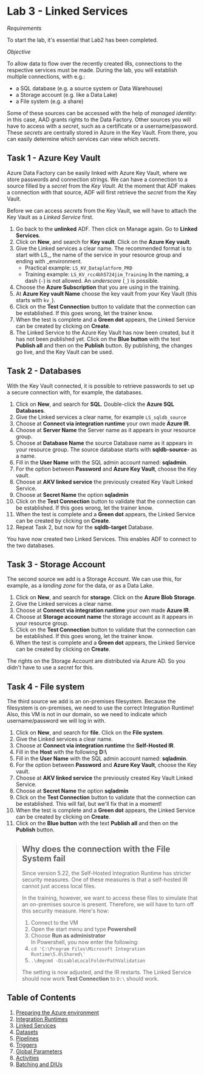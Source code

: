 # Lab 3 - Linked Services

*Requirements*

To start the lab, it's essential that Lab2 has been completed.

*Objective*

To allow data to flow over the recently created IRs, connections to the respective services must be made. During the lab, you will establish multiple connections, with e.g.:

* a SQL database (e.g. a source system or Data Warehouse)
* a Storage account (e.g. like a Data Lake)
* a File system (e.g. a share)

Some of these sources can be accessed with the help of *managed identity*: in this case, AAD grants rights to the Data Factory. Other sources you will have to access with a *secret*, such as a certificate or a username/password. These *secrets* are centrally stored in Azure in the Key Vault. From there, you can easily determine which services can view which *secrets*.

## Task 1 - Azure Key Vault

Azure Data Factory can be easily linked with Azure Key Vault, where we store passwords and connection strings. We can have a connection to a source filled by a *secret* from the *Key Vault*. At the moment that ADF makes a connection with that source, ADF will first retrieve the *secret* from the Key Vault.

Before we can access *secrets* from the Key Vault, we will have to attach the Key Vault as a *Linked Service* first.

1. Go back to the **unlinked** ADF. Then click on Manage again. Go to **Linked Services**.
2. Click on **New**, and search for **Key vault**. Click on the **Azure Key vault**.
3. Give the Linked services a clear name. The recommended format is to start with LS_, the name of the service in your resource group and ending with _environment.
   * Practical example: `LS_KV_Dataplatform_PRD`
   * Training example: `LS_KV_rcc4bh5724jim_Training`
     In the naming, a dash (`-`) is not allowed. An *underscore* (`_`) is possible.
4. Choose the **Azure Subscription** that you are using in the training.
5. At **Azure Key vault Name** choose the key vault from your Key Vault (this starts with `kv_`).
6. Click on the **Test Connection** button to validate that the connection can be established. If this goes wrong, let the trainer know.
7. When the test is complete and a **Green dot** appears, the Linked Service can be created by clicking on **Create**.
8. The Linked Service to the Azure Key Vault has now been created, but it has not been published yet. Click on the **Blue button** with the text **Publish all** and then on the **Publish** button. By publishing, the changes go live, and the Key Vault can be used.

## Task 2 - Databases

With the Key Vault connected, it is possible to retrieve passwords to set up a secure connection with, for example, the databases.

1. Click on **New**, and search for **SQL**. Double-click the **Azure SQL Databases**.
2. Give the Linked services a clear name, for example `LS_sqldb_source`
3. Choose at **Connect via integration runtime** your own made **Azure IR**.
4. Choose at **Server Name** the Server name as it appears in your resource group.
5. Choose at **Database Name** the source Database name as it appears in your resource group. The source database starts with **sqldb-source-** as a name.
6. Fill in the **User Name** with the SQL admin account named: **sqladmin**.
7. For the option between **Password** and **Azure Key Vault**, choose the Key vault.
8. Choose at **AKV linked service** the previously created Key Vault Linked Service.
9. Choose at **Secret Name** the option **sqladmin**
10. Click on the **Test Connection** button to validate that the connection can be established. If this goes wrong, let the trainer know.
11. When the test is complete and a **Green dot** appears, the Linked Service can be created by clicking on **Create**.
12. Repeat Task 2, but now for the **sqldb-target** Database.

You have now created two Linked Services. This enables ADF to connect to the two databases.

## Task 3 - Storage Account

The second source we add is a Storage Account. We can use this, for example, as a *landing zone* for the data, or as a Data Lake.

1. Click on **New**, and search for **storage**. Click on the **Azure Blob Storage**.
2. Give the Linked services a clear name.
3. Choose at **Connect via integration runtime** your own made **Azure IR**.
4. Choose at **Storage account name** the storage account as it appears in your resource group.
5. Click on the **Test Connection** button to validate that the connection can be established. If this goes wrong, let the trainer know.
6. When the test is complete and a **Green dot** appears, the Linked Service can be created by clicking on **Create**.

The rights on the Storage Account are distributed via Azure AD. So you didn't have to use a *secret* for this.

## Task 4 - File system

The third source we add is an on-premises filesystem. Because the filesystem is on-premises, we need to use the correct Integration Runtime! Also, this VM is not in our domain, so we need to indicate which username/password we will log in with.

1. Click on **New**, and search for **file**. Click on the **File system**.
2. Give the Linked services a clear name.
3. Choose at **Connect via integration runtime** the **Self-Hosted IR**.
4. Fill in the **Host** with the following **D:\\**
5. Fill in the **User Name** with the SQL admin account named: **sqladmin**.
6. For the option between **Password** and **Azure Key Vault**, choose the Key vault.
7. Choose at **AKV linked service** the previously created Key Vault Linked Service.
8. Choose at **Secret Name** the option **sqladmin**
9. Click on the **Test Connection** button to validate that the connection can be established. This will fail, but we'll fix that in a moment!
10. When the test is complete and a **Green dot** appears, the Linked Service can be created by clicking on **Create**.
11. Click on the **Blue button** with the text **Publish all** and then on the **Publish** button.

> ## Why does the connection with the File System fail
>
> Since version 5.22, the Self-Hosted Integration Runtime has stricter security measures. One of these measures is that a self-hosted IR cannot just access local files.
>
> In the training, however, we want to access these files to simulate that an on-premises source is present. Therefore, we will have to turn off this security measure. Here's how:
>
> 1. Connect to the VM
> 2. Open the start menu and type **Powershell**
> 3. Choose **Run as administrator**  
>    In Powershell, you now enter the following:
> 4. `cd 'C:\Program Files\Microsoft Integration Runtime\5.0\Shared\'`
> 5. `.\dmgcmd -DisableLocalFolderPathValidation`
>
> The setting is now adjusted, and the IR restarts. The Linked Service should now work **Test Connection** to `D:\` should work.

## Table of Contents

1. [Preparing the Azure environment](../Lab1/LabInstructions1.md)
2. [Integration Runtimes](../Lab2/LabInstructions2.md)
3. [Linked Services](../Lab3/LabInstructions3.md)
4. [Datasets](../Lab4/LabInstructions4.md)
5. [Pipelines](../Lab5/LabInstructions5.md)
6. [Triggers](../Lab6/LabInstructions6.md)
7. [Global Parameters](../Lab7/LabInstructions7.md)
8. [Activities](../Lab8/LabInstructions8.md)
9. [Batching and DIUs](../Lab9/LabInstructions9.md)
